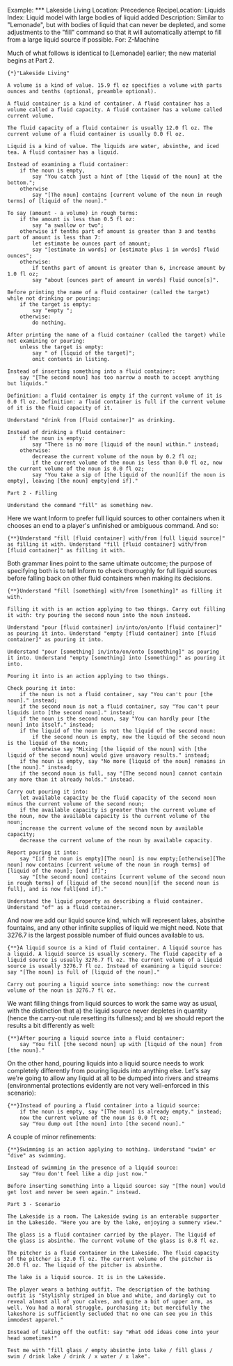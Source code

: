 Example: *** Lakeside Living
Location: Precedence
RecipeLocation: Liquids
Index: Liquid model with large bodies of liquid added
Description: Similar to "Lemonade", but with bodies of liquid that can never be depleted, and some adjustments to the "fill" command so that it will automatically attempt to fill from a large liquid source if possible.
For: Z-Machine

  
Much of what follows is identical to [Lemonade] earlier; the new material begins at Part 2.

  

``` inform7
{*}"Lakeside Living"

A volume is a kind of value. 15.9 fl oz specifies a volume with parts ounces and tenths (optional, preamble optional).

A fluid container is a kind of container. A fluid container has a volume called a fluid capacity. A fluid container has a volume called current volume.

The fluid capacity of a fluid container is usually 12.0 fl oz. The current volume of a fluid container is usually 0.0 fl oz.

Liquid is a kind of value. The liquids are water, absinthe, and iced tea. A fluid container has a liquid.

Instead of examining a fluid container:
	if the noun is empty,
		say "You catch just a hint of [the liquid of the noun] at the bottom.";
	otherwise
		say "[The noun] contains [current volume of the noun in rough terms] of [liquid of the noun]."

To say (amount - a volume) in rough terms:
	if the amount is less than 0.5 fl oz:
		say "a swallow or two";
	otherwise if tenths part of amount is greater than 3 and tenths part of amount is less than 7:
		let estimate be ounces part of amount;
		say "[estimate in words] or [estimate plus 1 in words] fluid ounces";
	otherwise:
		if tenths part of amount is greater than 6, increase amount by 1.0 fl oz;
		say "about [ounces part of amount in words] fluid ounce[s]".

Before printing the name of a fluid container (called the target) while not drinking or pouring:
	if the target is empty:
		say "empty ";
	otherwise:
		do nothing.

After printing the name of a fluid container (called the target) while not examining or pouring:
	unless the target is empty:
		say " of [liquid of the target]";
		omit contents in listing.

Instead of inserting something into a fluid container:
	say "[The second noun] has too narrow a mouth to accept anything but liquids."

Definition: a fluid container is empty if the current volume of it is 0.0 fl oz. Definition: a fluid container is full if the current volume of it is the fluid capacity of it.

Understand "drink from [fluid container]" as drinking.

Instead of drinking a fluid container:
	if the noun is empty:
		say "There is no more [liquid of the noun] within." instead;
	otherwise:
		decrease the current volume of the noun by 0.2 fl oz;
		if the current volume of the noun is less than 0.0 fl oz, now the current volume of the noun is 0.0 fl oz;
		say "You take a sip of [the liquid of the noun][if the noun is empty], leaving [the noun] empty[end if]."

Part 2 - Filling

Understand the command "fill" as something new.
```

  
Here we want Inform to prefer full liquid sources to other containers when it chooses an end to a player's unfinished or ambiguous command. And so:

  

``` inform7
{**}Understand "fill [fluid container] with/from [full liquid source]" as filling it with. Understand "fill [fluid container] with/from [fluid container]" as filling it with.
```

  
Both grammar lines point to the same ultimate outcome; the purpose of specifying both is to tell Inform to check thoroughly for full liquid sources before falling back on other fluid containers when making its decisions.

  

``` inform7
{**}Understand "fill [something] with/from [something]" as filling it with.

Filling it with is an action applying to two things. Carry out filling it with: try pouring the second noun into the noun instead.

Understand "pour [fluid container] in/into/on/onto [fluid container]" as pouring it into. Understand "empty [fluid container] into [fluid container]" as pouring it into.

Understand "pour [something] in/into/on/onto [something]" as pouring it into. Understand "empty [something] into [something]" as pouring it into.

Pouring it into is an action applying to two things.

Check pouring it into:
	if the noun is not a fluid container, say "You can't pour [the noun]." instead;
	if the second noun is not a fluid container, say "You can't pour liquids into [the second noun]." instead;
	if the noun is the second noun, say "You can hardly pour [the noun] into itself." instead;
	if the liquid of the noun is not the liquid of the second noun:
		if the second noun is empty, now the liquid of the second noun is the liquid of the noun;
		otherwise say "Mixing [the liquid of the noun] with [the liquid of the second noun] would give unsavory results." instead;
	if the noun is empty, say "No more [liquid of the noun] remains in [the noun]." instead;
	if the second noun is full, say "[The second noun] cannot contain any more than it already holds." instead.

Carry out pouring it into:
	let available capacity be the fluid capacity of the second noun minus the current volume of the second noun;
	if the available capacity is greater than the current volume of the noun, now the available capacity is the current volume of the noun;
	increase the current volume of the second noun by available capacity;
	decrease the current volume of the noun by available capacity.

Report pouring it into:
	say "[if the noun is empty][The noun] is now empty;[otherwise][The noun] now contains [current volume of the noun in rough terms] of [liquid of the noun]; [end if]";
	say "[the second noun] contains [current volume of the second noun in rough terms] of [liquid of the second noun][if the second noun is full], and is now full[end if]."

Understand the liquid property as describing a fluid container. Understand "of" as a fluid container.
```

  
And now we add our liquid source kind, which will represent lakes, absinthe fountains, and any other infinite supplies of liquid we might need. Note that 3276.7 is the largest possible number of fluid ounces available to us.

  

``` inform7
{**}A liquid source is a kind of fluid container. A liquid source has a liquid. A liquid source is usually scenery. The fluid capacity of a liquid source is usually 3276.7 fl oz. The current volume of a liquid source is usually 3276.7 fl oz. Instead of examining a liquid source: say "[The noun] is full of [liquid of the noun]."

Carry out pouring a liquid source into something: now the current volume of the noun is 3276.7 fl oz.
```

  
We want filling things from liquid sources to work the same way as usual, with the distinction that a) the liquid source never depletes in quantity (hence the carry-out rule resetting its fullness); and b) we should report the results a bit differently as well:

  

``` inform7
{**}After pouring a liquid source into a fluid container:
	say "You fill [the second noun] up with [liquid of the noun] from [the noun]."
```

  
On the other hand, pouring liquids into a liquid source needs to work completely differently from pouring liquids into anything else. Let's say we're going to allow any liquid at all to be dumped into rivers and streams (environmental protections evidently are not very well-enforced in this scenario):

  

``` inform7
{**}Instead of pouring a fluid container into a liquid source:
	if the noun is empty, say "[The noun] is already empty." instead;
	now the current volume of the noun is 0.0 fl oz;
	say "You dump out [the noun] into [the second noun]."
```

  
A couple of minor refinements:

  

``` inform7
{**}Swimming is an action applying to nothing. Understand "swim" or "dive" as swimming.

Instead of swimming in the presence of a liquid source:
	say "You don't feel like a dip just now."

Before inserting something into a liquid source: say "[The noun] would get lost and never be seen again." instead.

Part 3 - Scenario

The Lakeside is a room. The Lakeside swing is an enterable supporter in the Lakeside. "Here you are by the lake, enjoying a summery view."

The glass is a fluid container carried by the player. The liquid of the glass is absinthe. The current volume of the glass is 0.8 fl oz.

The pitcher is a fluid container in the Lakeside. The fluid capacity of the pitcher is 32.0 fl oz. The current volume of the pitcher is 20.0 fl oz. The liquid of the pitcher is absinthe.

The lake is a liquid source. It is in the Lakeside.

The player wears a bathing outfit. The description of the bathing outfit is "Stylishly striped in blue and white, and daringly cut to reveal almost all of your calves, and quite a bit of upper arm, as well. You had a moral struggle, purchasing it; but mercifully the lakeshore is sufficiently secluded that no one can see you in this immodest apparel."

Instead of taking off the outfit: say "What odd ideas come into your head sometimes!"

Test me with "fill glass / empty absinthe into lake / fill glass / swim / drink lake / drink / x water / x lake".
```

